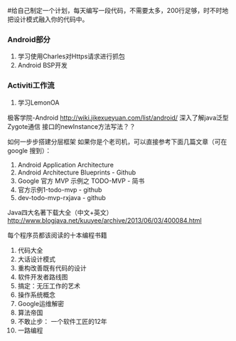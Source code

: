 #给自己制定一个计划，每天编写一段代码，不需要太多，200行足够，时不时地把设计模式融入你的代码中。

### Android部分
1. 学习使用Charles对Https请求进行抓包
2. Android BSP开发

### Activiti工作流
1. 学习LemonOA

极客学院-Android
http://wiki.jikexueyuan.com/list/android/
深入了解java泛型
Zygote通信
接口的newInstance方法写法？？


如何一步步搭建分层框架
如果你是个老司机，可以直接参考下面几篇文章（可在 google 搜到）：
1. Android Application Architecture
2. Android Architecture Blueprints - Github
3. Google 官方 MVP 示例之 TODO-MVP - 简书
4. 官方示例1-todo-mvp - github
5. dev-todo-mvp-rxjava - github


Java四大名著下载大全（中文+英文）
http://www.blogjava.net/kuuyee/archive/2013/06/03/400084.html

每个程序员都该阅读的十本编程书籍
1. 代码大全
2. 大话设计模式
3. 重构改善既有代码的设计
4. 软件开发者路线图
5. 搞定：无压工作的艺术
6. 操作系统概念
7. Google运维解密
8. 算法帝国
9. 不敢止步： 一个软件工匠的12年
10. 一路编程
